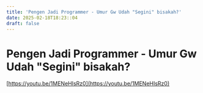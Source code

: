 ```yaml
---
title: 'Pengen Jadi Programmer - Umur Gw Udah "Segini" bisakah?'
date: 2025-02-18T18:23::04
draft: false
---
```


# Pengen Jadi Programmer - Umur Gw Udah "Segini" bisakah?

[https://youtu.be/1MENeHIsRz0](https://youtu.be/1MENeHIsRz0)
